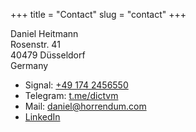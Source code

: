 +++
title = "Contact"
slug = "contact"
+++

Daniel Heitmann  \
Rosenstr. 41  \
40479 Düsseldorf  \
Germany

* Signal: [+49 174 2456550](tel:00491742456550)
* Telegram: [t.me/dictvm](https://t.me/@dictvm)
* Mail: [daniel@horrendum.com](mailto:daniel@horrendum.com)
* [LinkedIn](https://www.linkedin.com/in/daniel-heitmann-sre)
